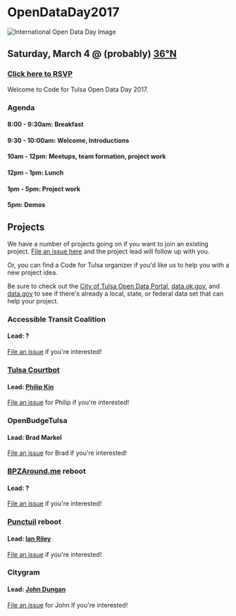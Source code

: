 # OpenDataDay2017
![International Open Data Day Image](https://raw.githubusercontent.com/codefortulsa/OpenDataDay2017/master/International-Open-Data-Hackathon.jpg)

## Saturday, March 4 @ (probably) [36°N](http://36degreesnorth.co/)
### [Click here to RSVP](https://www.eventbrite.com/e/open-data-day-2017-tickets-31006884426)
Welcome to Code for Tulsa Open Data Day 2017.

### Agenda
#### 8:00 - 9:30am: Breakfast
#### 9:30 - 10:00am: Welcome, Introductions
#### 10am - 12pm: Meetups, team formation, project work
#### 12pm - 1pm: Lunch
#### 1pm - 5pm: Project work
#### 5pm: Demos

## Projects
We have a number of projects going on if you want to join an existing project. [File an issue here](https://github.com/codefortulsa/OpenDataDay2017/issues/new) and the project lead will follow up with you.

Or, you can find a Code for Tulsa organizer if you'd like us to help you with a new project idea.

Be sure to check out the [City of Tulsa Open Data Portal](https://www.cityoftulsa.org/our-city/open-tulsa/open-tulsa-dataset-list.aspx), [data.ok.gov](http://data.ok.gov/), and [data.gov](http://www.data.gov/) to see if there's already a local, state, or federal data set that can help your project.

### Accessible Transit Coalition
#### Lead: ?
[File an issue](https://github.com/codefortulsa/OpenDataDay2017/issues/new) if you're interested!

### [Tulsa Courtbot](https://github.com/codefortulsa/courtbot)
#### Lead: [Philip Kin](https://github.com/pipakin)
[File an issue](https://github.com/codefortulsa/OpenDataDay2017/issues/new) for Philip if you're interested!

### OpenBudgeTulsa
#### Lead: Brad Markel
[File an issue](https://github.com/codefortulsa/OpenDataDay2017/issues/new) for Brad if you're interested!

### [BPZAround.me](https://github.com/codefortulsa/BPZAround.me) reboot
#### Lead: ?
[File an issue](https://github.com/codefortulsa/OpenDataDay2017/issues/new) if you're interested!

### [Punctuil](https://github.com/codefortulsa/punctuil) reboot
#### Lead: [Ian Riley](https://github.com/ttowncompiled)
[File an issue](https://github.com/codefortulsa/OpenDataDay2017/issues/new) if you're interested!

### Citygram
#### Lead: [John Dungan](https://github.com/jdungan/)
[File an issue](https://github.com/codefortulsa/OpenDataDay2017/issues/new) for John if you're interested!
